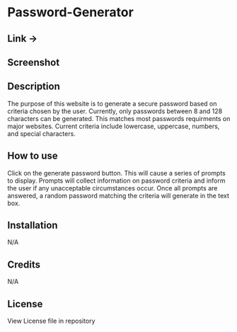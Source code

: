 # Password-Generator

## Link ->

## Screenshot

## Description

The purpose of this website is to generate a secure password based on criteria chosen by the user.
Currently, only passwords between 8 and 128 characters can be generated. This matches most passwords requirments on major websites. Current criteria include lowercase, uppercase, numbers, and special characters.

## How to use

Click on the generate password button. This will cause a series of prompts to display. Prompts will collect information on password criteria and inform the user if any unacceptable circumstances occur. Once all prompts are answered, a random password matching the criteria will generate in the text box.

## Installation

N/A

## Credits

N/A

## License

View License file in repository
